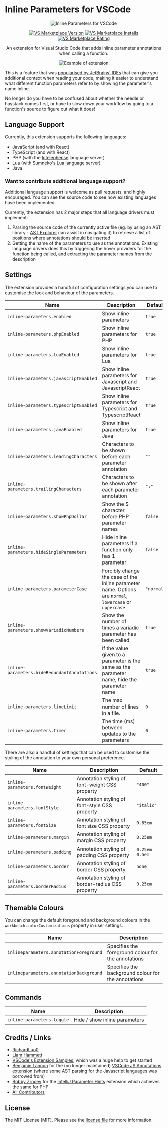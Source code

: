 # Inline Parameters for VSCode

<p align="center">
  <img src="https://raw.githubusercontent.com/imliam/vscode-inline-parameters/master/icon.png" alt="Inline Parameters for VSCode">
</p>

<p align="center">
  <a href="https://marketplace.visualstudio.com/items?itemName=liamhammett.inline-parameters"><img src="https://vsmarketplacebadge.apphb.com/version-short/liamhammett.inline-parameters.svg" alt="VS Marketplace Version"></a>
  <a href="https://marketplace.visualstudio.com/items?itemName=liamhammett.inline-parameters"><img src="https://vsmarketplacebadge.apphb.com/installs-short/liamhammett.inline-parameters.svg" alt="VS Marketplace Installs"></a>
  <a href="https://marketplace.visualstudio.com/items?itemName=liamhammett.inline-parameters"><img src="https://vsmarketplacebadge.apphb.com/rating-short/liamhammett.inline-parameters.svg" alt="VS Marketplace Rating"></a>
</p>
  
<p align="center">
An extension for Visual Studio Code that adds inline parameter annotations when calling a function.
</p>

<p align="center">
  <img src="https://raw.githubusercontent.com/imliam/vscode-inline-parameters/master/example.gif" alt="Example of extension">
</p>

This is a feature that was [popularised by JetBrains' IDEs](https://blog.jetbrains.com/phpstorm/2017/03/new-in-phpstorm-2017-1-parameter-hints/) that can give you additional context when reading your code, making it easier to understand what different function parameters refer to by showing the parameter's name inline.

No longer do you have to be confused about whether the needle or haystack comes first, or have to slow down your workflow by going to a function's source to figure out what it does!

## Language Support

Currently, this extension supports the following languages:

- JavaScript (and with React)
- TypeScript (and with React)
- PHP (with the [Intelephense](https://marketplace.visualstudio.com/items?itemName=bmewburn.vscode-intelephense-client) language server)
- Lua (with [Sumneko's Lua language server](https://marketplace.visualstudio.com/items?itemName=sumneko.lua))
- Java

### Want to contribute additional language support?

Additional language support is welcome as pull requests, and highly encouraged. You can see the source code to see how existing languages have been implemented.

Currently, the extension has 2 major steps that all language drivers must implement:

1. Parsing the source code of the currently active file (eg. by using an AST library - [AST Explorer](https://astexplorer.net/) can assist in navigating it) to retrieve a list of positions where annotations should be inserted
2. Getting the name of the parameters to use as the annotations. Existing language drivers does this by triggering the hover providers for the function being called, and extracting the parameter names from the description

## Settings

The extension provides a handful of configuration settings you can use to customise the look and behaviour of the parameters.

| Name                                         | Description                                                                                             | Default    |
| -------------------------------------------- | ------------------------------------------------------------------------------------------------------- | ---------- |
| `inline-parameters.enabled`                  | Show inline parameters                                                                                  | `true`     |
| `inline-parameters.phpEnabled`               | Show inline parameters for PHP                                                                          | `true`     |
| `inline-parameters.luaEnabled`               | Show inline parameters for Lua                                                                          | `true`     |
| `inline-parameters.javascriptEnabled`        | Show inline parameters for Javascript and JavascriptReact                                               | `true`     |
| `inline-parameters.typescriptEnabled`        | Show inline parameters for Typescript and TypescriptReact                                               | `true`     |
| `inline-parameters.javaEnabled`              | Show inline parameters for Java                                                                         | `true`     |
| `inline-parameters.leadingCharacters`        | Characters to be shown before each parameter annotation                                                 | `""`       |
| `inline-parameters.trailingCharacters`       | Characters to be shown after each parameter annotation                                                  | `":"`      |
| `inline-parameters.showPhpDollar`            | Show the $ character before PHP parameter names                                                         | `false`    |
| `inline-parameters.hideSingleParameters`     | Hide inline parameters if a function only has 1 parameter                                               | `false`    |
| `inline-parameters.parameterCase`            | Forcibly change the case of the inline parameter name. Options are `normal`, `lowercase` or `uppercase` | `"normal"` |
| `inline-parameters.showVariadicNumbers`      | Show the number of times a variadic parameter has been called                                           | `true`     |
| `inline-parameters.hideRedundantAnnotations` | If the value given to a parameter is the same as the parameter name, hide the parameter name            | `true`     |
| `inline-parameters.lineLimit`                | The max number of lines in a file.                                                                      | `0`        |
| `inline-parameters.timer`                    | The time (ms) between updates to the parameters                                                         | `0`        |

There are also a handful of settings that can be used to customise the styling of the annotation to your own personal preference.

| Name                             | Description                                      | Default        |
| -------------------------------- | ------------------------------------------------ | -------------- |
| `inline-parameters.fontWeight`   | Annotation styling of font-weight CSS property   | `"400"`        |
| `inline-parameters.fontStyle`    | Annotation styling of font-style CSS property    | `"italic"`     |
| `inline-parameters.fontSize`     | Annotation styling of font size CSS property     | `0.85em`       |
| `inline-parameters.margin`       | Annotation styling of margin CSS property        | `0.25em`       |
| `inline-parameters.padding`      | Annotation styling of padding CSS property       | `0.25em 0.5em` |
| `inline-parameters.border`       | Annotation styling of border CSS property        | `none`         |
| `inline-parameters.borderRadius` | Annotation styling of border-radius CSS property | `0.25em`       |

## Themable Colours

You can change the default foreground and background colours in the `workbench.colorCustomizations` property in user settings.

| Name                                    | Description                                         |
| --------------------------------------- | --------------------------------------------------- |
| `inlineparameters.annotationForeground` | Specifies the foreground colour for the annotations |
| `inlineparameters.annotationBackground` | Specifies the background colour for the annotations |

## Commands

| Name                       | Description                   |
| -------------------------- | ----------------------------- |
| `inline-parameters.toggle` | Hide / show inline parameters |

## Credits / Links

- [RichardLuo0](https://github.com/RichardLuo0)
- [Liam Hammett](https://github.com/imliam)
- [VSCode's Extension Samples](https://github.com/microsoft/vscode-extension-samples/tree/master/decorator-sample), which was a huge help to get started
- [Benjamin Lannon](https://github.com/lannonbr) for the (no longer maintained) [VSCode JS Annotations extension](https://github.com/lannonbr/vscode-js-annotations) (where some AST parsing for the Javascript languages was borrowed from)
- [Bobby Zrncev](https://github.com/bzrncev) for the [IntelliJ Parameter Hints](https://github.com/bzrncev/intellij-parameter-hints) extension which achieves the same for PHP
- [All Contributors](../../contributors)

## License

The MIT License (MIT). Please see the [license file](LICENSE.md) for more information.
